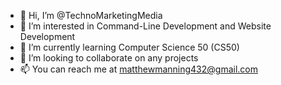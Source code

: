 - 👋 Hi, I’m @TechnoMarketingMedia
- 👀 I’m interested in Command-Line Development and Website Development
- 🌱 I’m currently learning Computer Science 50 (CS50)
- 💞️ I’m looking to collaborate on any projects
- 📫 You can reach me at matthewmanning432@gmail.com

<!---
TechnoMarketingMedia/TechnoMarketingMedia is a ✨ special ✨ repository because its `README.md` (this file) appears on your GitHub profile.
You can click the Preview link to take a look at your changes.
--->
